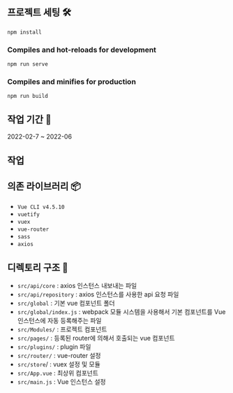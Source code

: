 ## 프로젝트 세팅 🛠

```
npm install
```

### Compiles and hot-reloads for development

```
npm run serve
```

### Compiles and minifies for production

```
npm run build
```

## 작업 기간 📅

2022-02-7 ~ 2022-06

## 작업

## 의존 라이브러리 📦

-   `Vue CLI v4.5.10`
-   `vuetify`
-   `vuex`
-   `vue-router`
-   `sass`
-   `axios`

## 디렉토리 구조 📂

-   `src/api/core` : axios 인스턴스 내보내는 파일
-   `src/api/repository` : axios 인스턴스를 사용한 api 요청 파일
-   `src/global` : 기본 vue 컴포넌트 폴더
-   `src/global/index.js` : webpack 모듈 시스템을 사용해서 기본 컴포넌트를 Vue 인스턴스에 자동 등록해주는 파일
-   `src/Modules/` : 프로젝트 컴포넌트
-   `src/pages/` : 등록된 router에 의해서 호출되는 vue 컴포넌트
-   `src/plugins/` : plugin 파일
-   `src/router/` : vue-router 설정
-   `src/store`/ : vuex 설정 및 모듈
-   `src/App.vue` : 최상위 컴포넌트
-   `src/main.js` : Vue 인스턴스 설정
